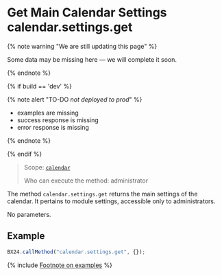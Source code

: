 # Get Main Calendar Settings calendar.settings.get

{% note warning "We are still updating this page" %}

Some data may be missing here — we will complete it soon.

{% endnote %}

{% if build == 'dev' %}

{% note alert "TO-DO _not deployed to prod_" %}

- examples are missing
- success response is missing
- error response is missing

{% endnote %}

{% endif %}

> Scope: [`calendar`](../scopes/permissions.md)
>
> Who can execute the method: administrator

The method `calendar.settings.get` returns the main settings of the calendar. It pertains to module settings, accessible only to administrators.

No parameters.

## Example

```js
BX24.callMethod("calendar.settings.get", {});
```

{% include [Footnote on examples](../../_includes/examples.md) %}